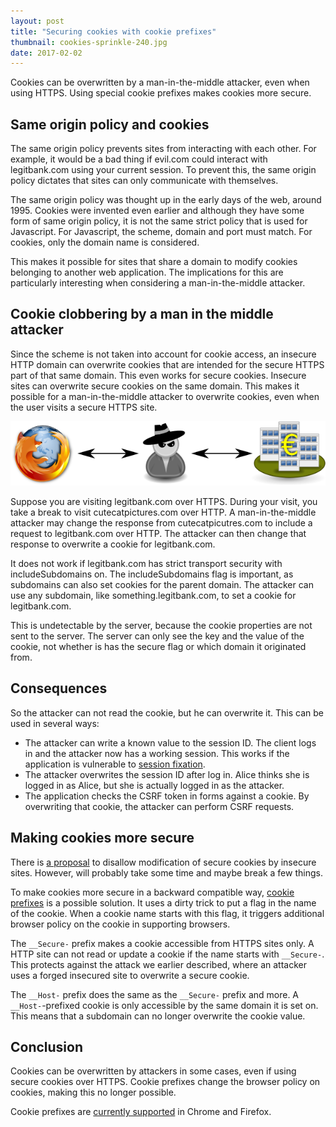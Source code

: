 ```yaml
---
layout: post
title: "Securing cookies with cookie prefixes"
thumbnail: cookies-sprinkle-240.jpg
date: 2017-02-02
---
```


Cookies can be overwritten by a man-in-the-middle attacker, even when using HTTPS. Using special cookie prefixes makes cookies more secure.

## Same origin policy and cookies

The same origin policy prevents sites from interacting with each other. For example, it would be a bad thing if evil.com could interact with legitbank.com using your current session. To prevent this, the same origin policy dictates that sites can only communicate with themselves.

The same origin policy was thought up in the early days of the web, around 1995. Cookies were invented even earlier and although they have some form of same origin policy, it is not the same strict policy that is used for Javascript. For Javascript, the scheme, domain and port must match. For cookies, only the domain name is considered.

This makes it possible for sites that share a domain to modify cookies belonging to another web application. The implications for this are particularly interesting when considering a man-in-the-middle attacker.

## Cookie clobbering by a man in the middle attacker

Since the scheme is not taken into account for cookie access, an insecure HTTP domain can overwrite cookies that are intended for the secure HTTPS part of that same domain.  This even works for secure cookies. Insecure sites can overwrite secure cookies on the same domain. This makes it possible for a man-in-the-middle attacker to overwrite cookies, even when the user visits a secure HTTPS site.

![A man-in-the-middle attacker between the client and the bank](/images/man-in-the-middle.png)

Suppose you are visiting legitbank.com over HTTPS. During your visit, you take a break to visit cutecatpictures.com over HTTP. A man-in-the-middle attacker may change the response from cutecatpicutres.com to include a request to legitbank.com over HTTP. The attacker can then change that response to overwrite a cookie for legitbank.com.

It does not work if legitbank.com has strict transport security with includeSubdomains on. The includeSubdomains flag is important, as subdomains can also set cookies for the parent domain. The attacker can use any subdomain, like something.legitbank.com, to set a cookie for legitbank.com.

This is undetectable by the server, because the cookie properties are not sent to the server. The server can only see the key and the value of the cookie, not whether is has the secure flag or which domain it originated from.


## Consequences

So the attacker can not read the cookie, but he can overwrite it. This can be used in several ways:

* The attacker can write a known value to the session ID. The client logs in and the attacker now has a working session. This works if the application is vulnerable to [session fixation](https://en.wikipedia.org/wiki/Session_fixation).
* The attacker overwrites the session ID after log in. Alice thinks she is logged in as Alice, but she is actually logged in as the attacker.
* The application checks the CSRF token in forms against a cookie. By overwriting that cookie, the attacker can perform CSRF requests.

## Making cookies more secure

There is [a proposal](https://tools.ietf.org/html/draft-ietf-httpbis-cookie-alone-01) to disallow modification of secure cookies by insecure sites. However, will probably take some time and maybe break a few things.

To make cookies more secure in a backward compatible way, [cookie prefixes](https://tools.ietf.org/html/draft-ietf-httpbis-cookie-prefixes-00) is a possible solution. It uses a dirty trick to put a flag in the name of the cookie. When a cookie name starts with this flag, it triggers additional browser policy on the cookie in supporting browsers.

The `__Secure-` prefix makes a cookie accessible from HTTPS sites only. A HTTP site can not read or update a cookie if the name starts with `__Secure-`. This protects against the attack we earlier described, where an attacker uses a forged insecured site to overwrite a secure cookie.

The `__Host-` prefix does the same as the `__Secure-` prefix and more. A `__Host-`-prefixed cookie is only accessible by the same domain it is set on. This means that a subdomain can no longer overwrite the cookie value.

## Conclusion

Cookies can be overwritten by attackers in some cases, even if using secure cookies over HTTPS. Cookie prefixes change the browser policy on cookies, making this no longer possible.

Cookie prefixes are [currently supported](https://www.chromestatus.com/feature/4952188392570880) in Chrome and Firefox.
